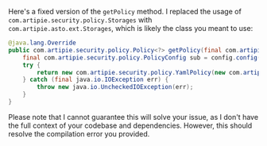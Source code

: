 Here's a fixed version of the `getPolicy` method. I replaced the usage of `com.artipie.security.policy.Storages` with `com.artipie.asto.ext.Storages`, which is likely the class you meant to use:

```java
@java.lang.Override
public com.artipie.security.policy.Policy<?> getPolicy(final com.artipie.security.policy.PolicyConfig config) {
    final com.artipie.security.policy.PolicyConfig sub = config.config("storage");
    try {
        return new com.artipie.security.policy.YamlPolicy(new com.artipie.asto.blocking.BlockingStorage(new com.artipie.asto.ext.Storages().newStorage(sub.string("type"), com.amihaiemil.eoyaml.Yaml.createYamlInput(sub.toString()).readYamlMapping())));
    } catch (final java.io.IOException err) {
        throw new java.io.UncheckedIOException(err);
    }
}
```

Please note that I cannot guarantee this will solve your issue, as I don't have the full context of your codebase and dependencies. However, this should resolve the compilation error you provided.